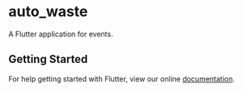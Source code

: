 # auto_waste

A Flutter application for events.

## Getting Started

For help getting started with Flutter, view our online
[documentation](https://flutter.io/).

